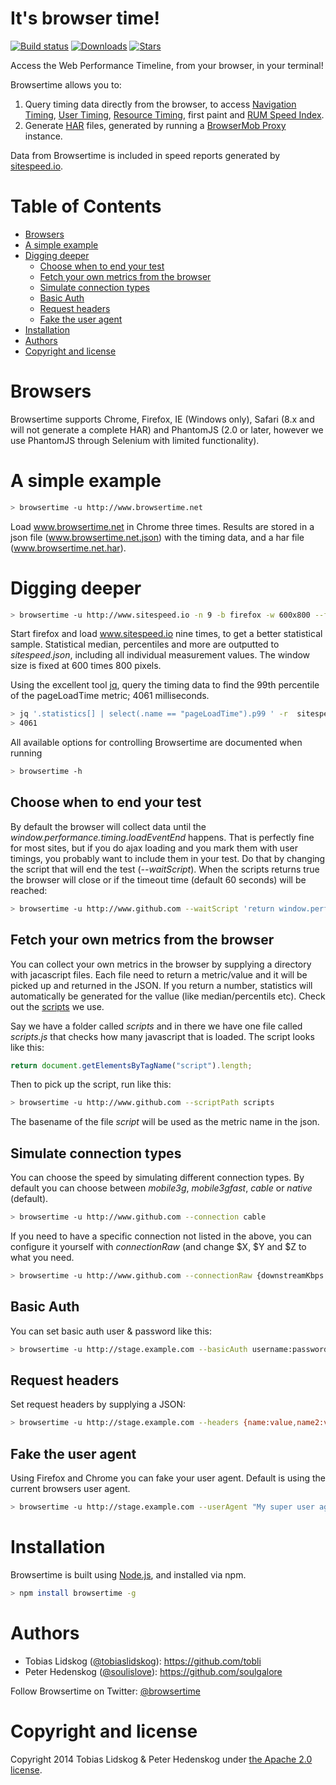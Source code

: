 # It's browser time!
[![Build status][travis-image]][travis-url]
[![Downloads][downloads-image]][downloads-url]
[![Stars][stars-image]][stars-url]

Access the Web Performance Timeline, from your browser, in your terminal!

Browsertime allows you to:
 1. Query timing data directly from the browser, to access [Navigation Timing](http://kaaes.github.io/timing/info.html), [User Timing](http://www.html5rocks.com/en/tutorials/webperformance/usertiming/),
[Resource Timing](http://www.w3.org/TR/resource-timing/), first paint and [RUM Speed Index](https://github.com/WPO-Foundation/RUM-SpeedIndex).
 1. Generate [HAR](http://www.softwareishard.com/blog/har-12-spec/) files, generated by running a [BrowserMob Proxy](https://github.com/lightbody/browsermob-proxy) instance.

Data from Browsertime is included in speed reports generated by [sitespeed.io](http://www.sitespeed.io).


# Table of Contents

- [Browsers](#browsers)
- [A simple example](#a-simple-example)
- [Digging deeper](#digging-deeper)
	- [Choose when to end your test](#choose-when-to-end-your-test)
	- [Fetch your own metrics from the browser](#fetch-your-own-metrics-from-the-browser)
	- [Simulate connection types](#simulate-connection-types)
	- [Basic Auth](#basic-auth)
	- [Request headers](#request-headers)
	- [Fake the user agent](#fake-the-user-agent)
- [Installation](#installation)
- [Authors](#authors)
- [Copyright and license](#copyright-and-license)

# Browsers
Browsertime supports Chrome, Firefox, IE (Windows only), Safari (8.x and will not generate a complete HAR) and PhantomJS (2.0 or later, however we use PhantomJS through Selenium with limited functionality).

# A simple example
```bash
> browsertime -u http://www.browsertime.net
```

Load www.browsertime.net in Chrome three times. Results are stored in a json file (www.browsertime.net.json) with the timing data, and a har file (www.browsertime.net.har).

# Digging deeper
```bash
> browsertime -u http://www.sitespeed.io -n 9 -b firefox -w 600x800 --filename sitespeed.json --harFile sitespeed.har
```

Start firefox and load www.sitespeed.io nine times, to get a better statistical sample. Statistical median, percentiles and more are outputted to *sitespeed.json*, including all individual measurement values. The window size is fixed at 600 times 800 pixels.

Using the excellent tool [jq](http://stedolan.github.io/jq/), query the timing data to find the 99th percentile of the pageLoadTime metric; 4061 milliseconds.

```bash
> jq '.statistics[] | select(.name == "pageLoadTime").p99 ' -r  sitespeed.json
> 4061
```

All available options for controlling Browsertime are documented when running 
```bash
> browsertime -h
```

## Choose when to end your test
By default the browser will collect data until the *window.performance.timing.loadEventEnd* happens. That is perfectly fine for most sites, but if you do ajax loading and you mark them with user timings, you probably want to include them in your test. Do that by changing the script that will end the test (*--waitScript*). When the scripts returns true the browser will close or if the timeout time (default 60 seconds) will be reached:
```bash
> browsertime -u http://www.github.com --waitScript 'return window.performance.timing.loadEventEnd>0'
```

## Fetch your own metrics from the browser
You can collect your own metrics in the browser by supplying a directory with jacascript files. Each file need to return a metric/value and it will be picked up and returned in the JSON. If you return a number, statistics will automatically be generated for the vallue (like median/percentils etc). Check out the [scripts](https://github.com/tobli/browsertime/tree/master/lib/scripts/metrics) we use.

Say we have a folder called *scripts* and in there we have one file called *scripts.js* that checks how many javascript that is loaded. The script looks like this:

```javascript
return document.getElementsByTagName("script").length;
```

Then to pick up the script, run like this:

```bash
> browsertime -u http://www.github.com --scriptPath scripts
```

The basename of the file *script* will be used as the metric name in the json.

## Simulate connection types
You can choose the speed by simulating different connection types. By default you can choose between *mobile3g*, *mobile3gfast*, *cable* or *native* (default).
```bash
> browsertime -u http://www.github.com --connection cable
```

If you need to have a specific connection not listed in the above, you can configure it yourself with *connectionRaw* (and change $X, $Y and $Z to what you need.
```bash
> browsertime -u http://www.github.com --connectionRaw {downstreamKbps: $X, upstreamKbps: $Y, latency: $Z}
```

## Basic Auth
You can set basic auth user & password like this:
```bash
> browsertime -u http://stage.example.com --basicAuth username:password
```

## Request headers
Set request headers by supplying a JSON:
```bash
> browsertime -u http://stage.example.com --headers {name:value,name2:value2}
``` 

## Fake the user agent
Using Firefox and Chrome you can fake your user agent. Default is using the current browsers user agent.
```bash
> browsertime -u http://stage.example.com --userAgent "My super user agent string"
``` 

# Installation
Browsertime is built using [Node.js](http://nodejs.org), and installed via npm.
```bash
> npm install browsertime -g
```

# Authors
* Tobias Lidskog ([@tobiaslidskog](https://twitter.com/tobiaslidskog)): https://github.com/tobli
* Peter Hedenskog ([@soulislove](https://twitter.com/soulislove)): https://github.com/soulgalore

Follow Browsertime on Twitter: [@browsertime](https://twitter.com/browsertime)

# Copyright and license

Copyright 2014 Tobias Lidskog & Peter Hedenskog under [the Apache 2.0 license](LICENSE).

[travis-image]: https://img.shields.io/travis/tobli/browsertime.svg?style=flat-square
[travis-url]: https://travis-ci.org/tobli/browsertime
[stars-url]: https://github.com/tobli/browsertime/stargazers
[stars-image]: https://img.shields.io/github/stars/tobli/browsertime.svg?style=flat-square
[downloads-image]: http://img.shields.io/npm/dm/browsertime.svg?style=flat-square
[downloads-url]: https://npmjs.org/package/browsertime
